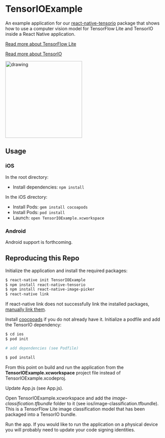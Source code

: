 # TensorIOExample

An example application for our [react-native-tensorio](https://github.com/doc-ai/react-native-tensorio) package that shows how to use a computer vision model for TensorFlow Lite and TensorIO inside a React Native application.

[Read more about TensorFlow Lite](https://www.tensorflow.org/lite)

[Read more about TensorIO](https://github.com/doc-ai/tensorio-ios)

<img src="README/screenshot.jpg" alt="drawing" width="240"/>

## Usage

### iOS

In the root directory:

- Install dependencies: `npm install`

In the iOS directory:

- Install Pods: `gem install cocoapods`
- Install Pods: `pod install`
- Launch: `open TensorIOExample.xcworkspace`

### Android

Android support is forthcoming.

## Reproducing this Repo

Initialize the application and install the required packages:

```bash
$ react-native init TensorIOExample
$ npm install react-native-tensorio
$ npm install react-native-image-picker
$ react-native link
```

If react-native link does not successfully link the installed packages, [manually link them](https://facebook.github.io/react-native/docs/linking-libraries-ios).

Install [coocpoads](https://cocoapods.org/) if you do not already have it. Initialize a podfile and add the TensorIO dependency:

```bash
$ cd ios
$ pod init

# add dependencies (see Podfile)

$ pod install
```

From this point on build and run the application from the **TensorIOExample.xcworkspace** project file instead of TensorIOExample.xcodeproj.

Update App.js (see App.js).

Open TensorIOExample.xcworkspace and add the *image-classification.tfbundle* folder to it (see ios/image-classification.tfbundle). This is a TensorFlow Lite image classification model that has been packaged into a TensorIO bundle.

Run the app. If you would like to run the application on a physical device you will probably need to update your code signing identities.

